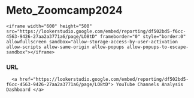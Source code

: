 # Meto_Zoomcamp2024
    <iframe width="600" height="500" src="https://lookerstudio.google.com/embed/reporting/df502bd5-f6cc-4563-9426-27aa2a3771a6/page/LO8tD" frameborder="0" style="border:0" allowfullscreen sandbox="allow-storage-access-by-user-activation allow-scripts allow-same-origin allow-popups allow-popups-to-escape-sandbox"></iframe>

### URL
      <a href="https://lookerstudio.google.com/embed/reporting/df502bd5-f6cc-4563-9426-27aa2a3771a6/page/LO8tD"> YouTube Channels Analysis Dashboard </a>
